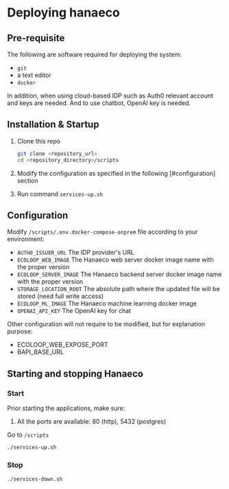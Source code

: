 # Deploying hanaeco

## Pre-requisite

The following are software required for deploying the system:

- `git`
- a text editor
- `docker`

In addition, when using cloud-based IDP such as Auth0 relevant account and keys are needed.
And to use chatbot, OpenAI key is needed.

## Installation & Startup

1. Clone this repo

    ```bash
    git clone <repository_url>
    cd <repository_directory>/scripts
    ```

2. Modify the configuration as specified in the following [#configuration] section
3. Run command `services-up.sh`


## Configuration

Modify `/scripts/.env.docker-compose-onprem` file according to your environment:
 
- `AUTH0_ISSUER_URL`  The IDP provider's URL
- `ECOLOOP_WEB_IMAGE` The Hanaeco web server docker image name with the proper version
- `ECOLOOP_SERVER_IMAGE` The Hanaeco backend server docker image name with the proper version
- `STORAGE_LOCATION_ROOT` The absolute path where the updated file will be stored (need full write access)
- `ECOLOOP_ML_IMAGE`  The Hanaeco machine learning docker image
- `OPENAI_API_KEY` The OpenAI key for chat


Other configuration will not require to be modified, but for explanation purpose:
- ECOLOOP_WEB_EXPOSE_PORT
- BAPI_BASE_URL


## Starting and stopping Hanaeco

### Start
Prior starting the applications, make sure:
1. All the ports are available: 80 (http), 5432 (postgres)

Go to `/scripts`

```sh
./services-up.sh
```


### Stop

```sh
./services-down.sh
```
